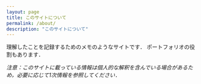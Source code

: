 ```yaml
---
layout: page
title: このサイトについて
permalink: /about/
description: "このサイトについて"
---
```


理解したことを記録するためのメモのようなサイトです．
ポートフォリオの役割もあります．

*注意：このサイトに載っている情報は個人的な解釈を含んでいる場合があるため，必要に応じて1次情報を参照してください．*
